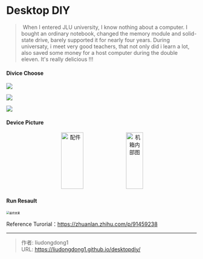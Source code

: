 # Desktop DIY


> ​       When I entered JLU university, I know nothing about a computer. I bought an ordinary notebook, changed the memory module and solid-state drive, barely supported it for nearly four years. During universaty, i meet very good teachers, that  not only did i learn a lot, also saved some money for a host computer during the double eleven. It's really delicious !!!

#### Divice Choose

![](https://img-blog.csdnimg.cn/20191125000709573.png?x-oss-process=image/watermark,type_ZmFuZ3poZW5naGVpdGk,shadow_10,text_aHR0cHM6Ly9saXVkb25nZG9uZy5ibG9nLmNzZG4ubmV0,size_16,color_FFFFFF,t_70)

![](https://img-blog.csdnimg.cn/20191125000800936.png?x-oss-process=image/watermark,type_ZmFuZ3poZW5naGVpdGk,shadow_10,text_aHR0cHM6Ly9saXVkb25nZG9uZy5ibG9nLmNzZG4ubmV0,size_16,color_FFFFFF,t_70)

![](https://gitee.com/github-25970295/blogpictureV2/raw/master/image-20210627153825913.png)



#### Device Picture

<div align="center">
<img src="https://img-blog.csdnimg.cn/20191125000935841.png" height="150px" width=34% alt="配件" >
<img src="https://gitee.com/github-25970295/blogImage/raw/master/img/image-20191125191100557.png" height="150px"  width=30%  alt="机箱内部图" >
</div>




#### Run Resault

<img src="https://img-blog.csdnimg.cn/20191125000854380.png?x-oss-process=image/watermark,type_ZmFuZ3poZW5naGVpdGk,shadow_10,text_aHR0cHM6Ly9saXVkb25nZG9uZy5ibG9nLmNzZG4ubmV0,size_16,color_FFFFFF,t_70" alt="最终效果" style="zoom:50%;" />

Reference Turorial：https://zhuanlan.zhihu.com/p/91459238

---

> 作者: liudongdong1  
> URL: https://liudongdong1.github.io/desktopdiy/  

